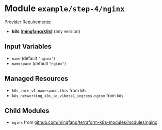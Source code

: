 
# Module `example/step-4/nginx`

Provider Requirements:
* **k8s ([mingfang/k8s](https://registry.terraform.io/providers/mingfang/k8s/latest))** (any version)

## Input Variables
* `name` (default `"nginx"`)
* `namespace` (default `"nginx"`)

## Managed Resources
* `k8s_core_v1_namespace.this` from `k8s`
* `k8s_networking_k8s_io_v1beta1_ingress.nginx` from `k8s`

## Child Modules
* `nginx` from [github.com/mingfang/terraform-k8s-modules/modules/nginx](https://github.com/mingfang/terraform-k8s-modules/tree/master/modules/nginx)

